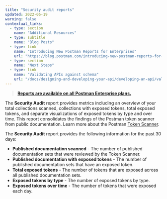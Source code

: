 ```yaml
---
title: "Security audit reports"
updated: 2022-05-19
warning: false
contextual_links:
  - type: section
    name: "Additional Resources"
  - type: subtitle
    name: "Blog Posts"
  - type: link
    name: "Introducing New Postman Reports for Enterprises"
    url: "https://blog.postman.com/introducing-new-postman-reports-for-enterprises/"
  - type: section
    name: "Next Steps"
  - type: link
    name: "Validating APIs against schema"
    url: "/docs/designing-and-developing-your-api/developing-an-api/validating-elements-against-schema/"
---
```


> [__Reports are available on all Postman Enterprise plans.__](https://www.postman.com/pricing)

The __Security Audit__ report provides metrics including an overview of your total collections scanned, collections with exposed tokens, total exposed tokens, and separate visualizations of exposed tokens by type and over time. This report consolidates the findings of the Postman token scanner from public documentation. Learn more about the Postman [Token Scanner](/docs/administration/token-scanner/).

The **Security Audit** report provides the following information for the past 30 days:

* __Published documentation scanned__ - The number of published documentation sets that were reviewed by the Token Scanner.
* __Published documentation with exposed tokens__ - The number of published documentation sets that have an exposed token.
* __Total exposed tokens__ - The number of tokens that are exposed across all published documentation sets.
* __Exposed tokens by type__ - The number of exposed tokens by type.
* __Exposed tokens over time__ - The number of tokens that were exposed each day.
